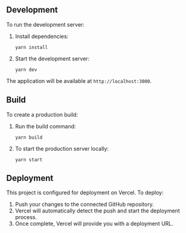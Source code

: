 ## Development

To run the development server:

1. Install dependencies:
   ```
   yarn install
   ```

2. Start the development server:
   ```
   yarn dev
   ```

The application will be available at `http://localhost:3000`.

## Build

To create a production build:

1. Run the build command:
   ```
   yarn build
   ```

2. To start the production server locally:
   ```
   yarn start
   ```

## Deployment

This project is configured for deployment on Vercel. To deploy:

1. Push your changes to the connected GitHub repository.
2. Vercel will automatically detect the push and start the deployment process.
3. Once complete, Vercel will provide you with a deployment URL.